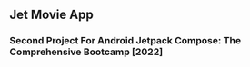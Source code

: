 ## Jet Movie App
### Second Project For Android Jetpack Compose: The Comprehensive Bootcamp [2022]

